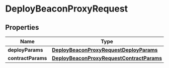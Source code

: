 

# DeployBeaconProxyRequest

## Properties

Name | Type | Description | Notes
------------ | ------------- | ------------- | -------------
**deployParams** | [**DeployBeaconProxyRequestDeployParams**](DeployBeaconProxyRequestDeployParams.md) |  | 
**contractParams** | [**DeployBeaconProxyRequestContractParams**](DeployBeaconProxyRequestContractParams.md) |  | 




